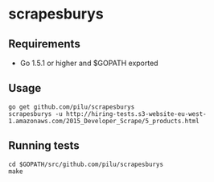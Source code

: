 # scrapesburys

## Requirements

* Go 1.5.1 or higher and $GOPATH exported

## Usage

    go get github.com/pilu/scrapesburys
    scrapesburys -u http://hiring-tests.s3-website-eu-west-1.amazonaws.com/2015_Developer_Scrape/5_products.html

## Running tests

    cd $GOPATH/src/github.com/pilu/scrapesburys
    make

